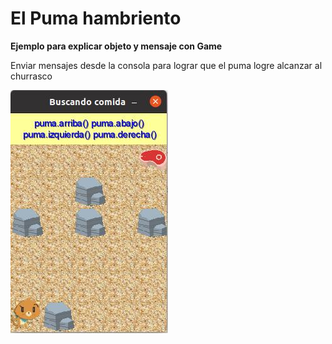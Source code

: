 # El Puma hambriento

**Ejemplo para explicar objeto y mensaje con Game**

Enviar mensajes desde la consola para lograr que el puma logre alcanzar al churrasco

![](pantallapuma.png)
